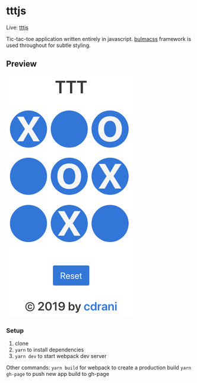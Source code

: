 # tttjs

Live: [tttjs](https://cdrani.github.io)

Tic-tac-toe application written entirely in javascript. [bulmacss](https://bulma.io) framework is used throughout for subtle styling.

## Preview
![tttjs](tttjs.png)

### Setup
1. clone
2. `yarn` to install dependencies
3. `yarn dev` to start webpack dev server

Other commands:
`yarn build` for webpack to create a production build
`yarn gh-page` to push new app build to gh-page

